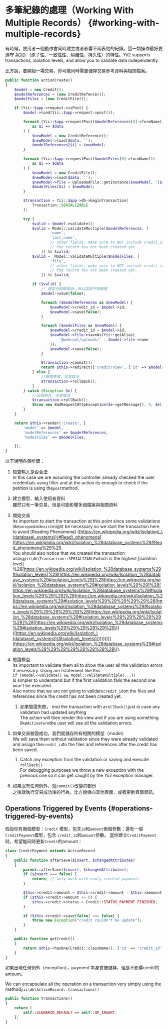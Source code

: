 # 多筆紀錄的處理（Working With Multiple Records） {#working-with-multiple-records}

有時候，使用者一個動作會同時建立或者影響不同表格的紀錄。這一類操作最好要遵守 [ACID](https://en.wikipedia.org/wiki/ACID) （原子性、一致性性、隔離性、持久性）的特性。Yii2 supports transactions, isolation levels, and allow you to validate data independently.

比方說，要開始一場交易，你可能同時需要儲存交易參考資料與相關檔案。

```php
public function actionCreate()
{
    $model = new Credit();
    $modelReferences = [new CreditRefence()];
    $modelFiles = [new CreditFile()];

    if (Yii::$app->request->isPost) {
        $model->load(Yii::$app->request->post());

        foreach (Yii::$app->requestPost($modelReferences[0]->formName())
            as $i => $data
        ) {
            $newModel = new CreditReference();
            $newModel->load($data, '');
            $modelReferences[$i] = $newModel;
        }

        foreach (Yii::$app->requestPost($modelFiles[0]->formName())
            as $i => $data
        ) {
            $newModel = new CreditFile();
            $newModel->load($data, '');
            $newModel->file = UploadedFile::getInstance($newModel, "[$i]file");
            $modelFiles[$i] = $newModel;
        }

        $transaction = Yii::$app->db->beginTransaction(
            Transaction::SERIALIZABLE
        );

        try {
            $valid = $model->validate();
            $valid = Model::validateMultiple($modelReferences, [
                    'name',
                    'last_name',
                    // other fields, make sure to NOT include credit_id since
                    // the record has not been created yet.
                ]) && $valid;
            $valid =  Model::validateMultiple($modelFiles, [
                    'file',
                    // other fields, make sure to NOT include credit_id since
                    // the record has not been created yet.
                ]) && $valid;

            if ($valid) {
                // 模型已經驗證過，所以這邊不再驗證
                $model->save(false);

                foreach ($modelReferences as $newModel) {
                    $newModel->credit_id = $model->id;
                    $newModel->save(false);
                }

                foreach ($modelFiles as $newModel) {
                    $newModel->credit_id = $model->id;
                    $newModel->file->saveAs(Yii::getAlias(
                        '@webroot/uploads/' . $model->file->name
                    ));
                    $newModel->save(false);
                }

                $transaction->commit();
                return $this->redirect(['credit/view', ['id' => $model->id]]);
            } else {
                //驗證失敗，交易取消
                $transaction->rollBack();
            }
        } catch (Exception $e) {
            //出現例外，交易取消
            $transaction->rollBack();
            throw new BadRequestHttpException($e->getMessage(), 0, $e);
        }
    }

    return $this->render('create', [
        'model' => $model,
        'modelReferences' => $modelReferences,
        'modelFiles' => $modelFiles,

    ]);
}
```

以下說明各個步驟：

1. 檢查輸入是否合法  
   In this case we are assuming the controller already checked the user credentials using filter and at the action its enough to check if the petition is using the`post`method.

2. 建立模型、輸入使用者資料  
   雖然只有一筆交易，但是可能影響多個檔案與相關資料

3. 開始交易  
   Its important to start the transaction at this point since some validations like`unique`and`exist`might be necessary so we start the transaction here to avoid \[Reading Phenomena\] \([https://en.wikipedia.org/wiki/Isolation\_\(database\_systems\)\#Read\_phenomena](https://en.wikipedia.org/wiki/Isolation_%28database_systems%29#Read_phenomena%29%29.  
   You should also notice that we created the transaction using`yii\db\Transaction::SERIALIZABLE`which is the highest [isolation level] %28[https://en.wikipedia.org/wiki/Isolation_%28database_systems%29#Isolation_levels]%28[https://en.wikipedia.org/wiki/Isolation_%28database_systems%29#Isolation_levels%29]%28[https://en.wikipedia.org/wiki/Isolation_%28database_systems%29#Isolation_levels%29%29]%28[https://en.wikipedia.org/wiki/Isolation_%28database_systems%29#Isolation_levels%29%29%29]%28[https://en.wikipedia.org/wiki/Isolation_%28database_systems%29#Isolation_levels%29%29%29%29%29%28[https://en.wikipedia.org/wiki/Isolation_%28database_systems%29#Isolation_levels%29%29%29%29%29]%28[https://en.wikipedia.org/wiki/Isolation_%28database_systems%29#Isolation_levels%29%29%29%29%29%29]%28[https://en.wikipedia.org/wiki/Isolation_%28database_systems%29#Isolation_levels%29%29%29%29%29%29\)\]\([https://en.wikipedia.org/wiki/Isolation\_\(database\_systems\)\#Isolation\_levels\)\)\)\)\)\)\)\)\](https://en.wikipedia.org/wiki/Isolation_%28database_systems%29#Isolation_levels%29%29%29%29%29%29%29%29\)\).

4. 驗證模型  
   Its important to validate them all to show the user all the validation errors if necessary. Using an`if`statement like this  
   `if ($model->validate() && Model::validateMultiple(...))`  
   Is simpler to understand but if the first validation fails the second one won't be executed.  
   Also notice that we are not going to validate`credit_id`on the files and references since the credit has not been created yet.

   1. 如果驗證失敗， end the transaction with a`rollBack()`just in case any validation had updated anything  
      The action will then render the view and if you are using something like`ActiveForm`the user will see all the validation errors.

5. 如果交易驗證成功，我們就儲存所有相關的模型（model）  
   We will save them without validation since they were already validated and assign the`credit_id`to the files and references after the credit has been saved.

   1. Catch any exception from the validation or saving and execute `rollBack()`  
      For debugging purposes we throw a new exception with the previous one so it can get caught by the Yii2 exception manager.

6. 如果沒有任何例外，就`commit()`改變的部份  
   之後就執行交易成功後的行為，比方說導向其他頁面，或者更新頁面資訊。

## Operations Triggered by Events {#operations-triggered-by-events}

假設你有兩個模型：`Credit` 模型，包含`id`和`amount`兩個參數；還有一個`CreditPayment`模型，包含 `credit_id`和`amount`參數。 當你建立`CreditPayment`時，希望能同時更新`Credit`的amount：

```php
class CreditPayment extends ActiveRecord
{
    public function afterSave($insert, $changedAttributes)
    {
        parent::afterSave($insert, $changedAttributes);
        if ($insert === false) {
            return; // only work with newly created payments
        }

        $this->credit->amount = $this->credit->amount - $this->ammount;
        if ($this->credit->amount <= 0) {
            $this->credit->status = Credit::STATUS_PAYMENT_FINISHED;
        }

        if ($this->credit->save(false) === false) {
            throw new Exception("credit couldn't be update");
        }
    }

    public function getCredit()
    {
        return $this->hasOne(Credit::className(), ['id' => 'credit_id']);
    }
}
```

如果出現任何例外（exception），payment 本身會被儲存，但是不影響credit的amount。

We can encapsulate all the operation on a transaction very simply using the method`yii\db\ActiveRecord::transactions()`

```php
public function transactions()
{
    return [
        self::SCENARIO_DEFAULT => self::OP_INSERT,
    ];
}
```



